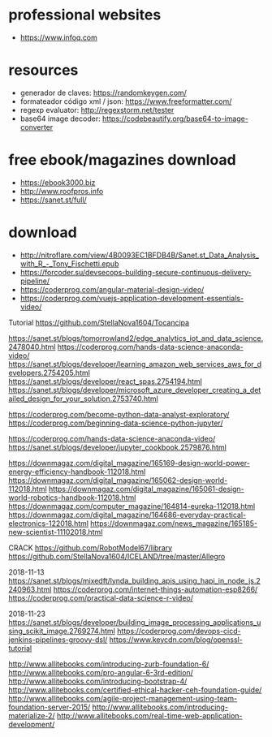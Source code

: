 # professional websites
* https://www.infoq.com

# resources
* generador de claves: https://randomkeygen.com/
* formateador código xml / json: https://www.freeformatter.com/
* regexp evaluator: http://regexstorm.net/tester
* base64 image decoder: https://codebeautify.org/base64-to-image-converter

# free ebook/magazines download
* https://ebook3000.biz 
* http://www.roofpros.info
* https://sanet.st/full/

# download
* http://nitroflare.com/view/4B0093EC1BFDB4B/Sanet.st_Data_Analysis_with_R_-_Tony_Fischetti.epub
* https://forcoder.su/devsecops-building-secure-continuous-delivery-pipeline/
* https://coderprog.com/angular-material-design-video/
* https://coderprog.com/vuejs-application-development-essentials-video/

Tutorial
https://github.com/StellaNova1604/Tocancipa


https://sanet.st/blogs/tomorrowland2/edge_analytics_iot_and_data_science.2478040.html
https://coderprog.com/hands-data-science-anaconda-video/
https://sanet.st/blogs/developer/learning_amazon_web_services_aws_for_developers.2754205.html
https://sanet.st/blogs/developer/react_spas.2754194.html
https://sanet.st/blogs/developer/microsoft_azure_developer_creating_a_detailed_design_for_your_solution.2753740.html

https://coderprog.com/become-python-data-analyst-exploratory/
https://coderprog.com/beginning-data-science-python-jupyter/

https://coderprog.com/hands-data-science-anaconda-video/
https://sanet.st/blogs/developer/jupyter_cookbook.2579876.html

https://downmagaz.com/digital_magazine/165169-design-world-power-energy-efficiency-handbook-112018.html
https://downmagaz.com/digital_magazine/165062-design-world-112018.html
https://downmagaz.com/digital_magazine/165061-design-world-robotics-handbook-112018.html
https://downmagaz.com/computer_magazine/164814-eureka-112018.html
https://downmagaz.com/digital_magazine/164686-everyday-practical-electronics-122018.html
https://downmagaz.com/news_magazine/165185-new-scientist-11102018.html


CRACK
https://github.com/RobotModel67/library
https://github.com/StellaNova1604/ICELAND/tree/master/Allegro

2018-11-13
https://sanet.st/blogs/mixedft/lynda_building_apis_using_hapi_in_node_js.2240963.html
https://coderprog.com/internet-things-automation-esp8266/
https://coderprog.com/practical-data-science-r-video/

2018-11-23
https://sanet.st/blogs/developer/building_image_processing_applications_using_scikit_image.2769274.html
https://coderprog.com/devops-cicd-jenkins-pipelines-groovy-dsl/
https://www.keycdn.com/blog/openssl-tutorial


http://www.allitebooks.com/introducing-zurb-foundation-6/
http://www.allitebooks.com/pro-angular-6-3rd-edition/
http://www.allitebooks.com/introducing-bootstrap-4/
http://www.allitebooks.com/certified-ethical-hacker-ceh-foundation-guide/
http://www.allitebooks.com/agile-project-management-using-team-foundation-server-2015/
http://www.allitebooks.com/introducing-materialize-2/
http://www.allitebooks.com/real-time-web-application-development/
